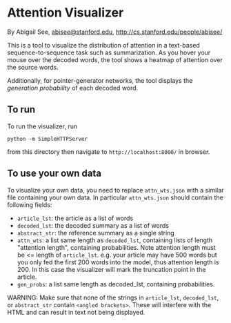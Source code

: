 # Attention Visualizer
By Abigail See, abisee@stanford.edu, http://cs.stanford.edu/people/abisee/

This is a tool to visualize the distribution of attention in a text-based sequence-to-sequence task such as summarization. As you hover your mouse over the decoded words, the tool shows a heatmap of attention over the source words. 

Additionally, for pointer-generator networks, the tool displays the _generation probability_ of each decoded word.

## To run

To run the visualizer, run
```
python -m SimpleHTTPServer
```
from this directory then navigate to `http://localhost:8000/` in browser.

## To use your own data

To visualize your own data, you need to replace `attn_wts.json` with a similar file containing your own data. In particular  `attn_wts.json` should contain the following fields:

*  `article_lst`: the article as a list of words
*  `decoded_lst`: the decoded summary as a list of words
*  `abstract_str`: the reference summary as a single string
*  `attn_wts`: a list same length as `decoded_lst`, containing lists of length "attention length", containing probabilities.
    Note attention length must be <= length of `article_lst`.
    e.g. your article may have 500 words but you only fed the first 200 words into the model, thus attention length is 200.
    In this case the visualizer will mark the truncation point in the article.
*  `gen_probs`: a list same length as decoded_lst, containing probabilities.


WARNING: Make sure that none of the strings in `article_lst`, `decoded_lst`, or `abstract_str` contain `<angled brackets>`. These will interfere with the HTML and can result in text not being displayed.
